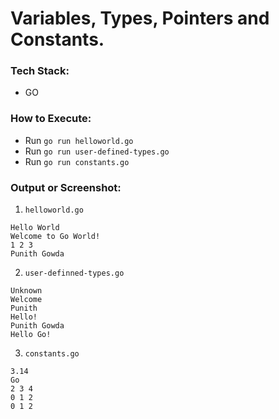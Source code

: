 # Variables, Types, Pointers and Constants.

### Tech Stack:
+ GO

### How to Execute:
+ Run `go run helloworld.go`
+ Run `go run user-defined-types.go`
+ Run `go run constants.go`

### Output or Screenshot:
1. `helloworld.go`
```
Hello World
Welcome to Go World!
1 2 3
Punith Gowda
```
2. `user-definned-types.go`
```
Unknown
Welcome
Punith
Hello!
Punith Gowda
Hello Go!
```

3. `constants.go`
```
3.14
Go
2 3 4
0 1 2
0 1 2
```